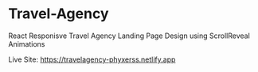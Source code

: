 # Travel-Agency
React Responisve Travel Agency Landing Page Design using ScrollReveal Animations

Live Site: https://travelagency-phyxerss.netlify.app
